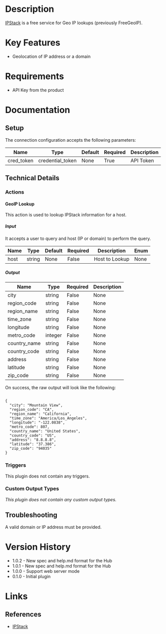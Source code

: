 # Description

[IPStack](https://ipstack.com) is a free service for Geo IP lookups (previously FreeGeoIP).

# Key Features

* Geolocation of IP address or a domain

# Requirements

* API Key from the product

# Documentation

## Setup

The connection configuration accepts the following parameters:

|Name|Type|Default|Required|Description|Enum|
|----|----|-------|--------|-----------|----|
|cred_token|credential_token|None|True|API Token|None|

## Technical Details

### Actions

#### GeoIP Lookup

This action is used to lookup IPStack information for a host.

##### Input

It accepts a user to query and host (IP or domain) to perform the query.

|Name|Type|Default|Required|Description|Enum|
|----|----|-------|--------|-----------|----|
|host|string|None|False|Host to Lookup|None|

##### Output

|Name|Type|Required|Description|
|----|----|--------|-----------|
|city|string|False|None|
|region_code|string|False|None|
|region_name|string|False|None|
|time_zone|string|False|None|
|longitude|string|False|None|
|metro_code|integer|False|None|
|country_name|string|False|None|
|country_code|string|False|None|
|address|string|False|None|
|latitude|string|False|None|
|zip_code|string|False|None|

On success, the raw output will look like the following:

```

{
  "city": "Mountain View",
  "region_code": "CA",
  "region_name": "California",
  "time_zone": "America/Los_Angeles",
  "longitude": "-122.0838",
  "metro_code": 807,
  "country_name": "United States",
  "country_code": "US",
  "address": "8.8.8.8",
  "latitude": "37.386",
  "zip_code": "94035"
}

```

### Triggers

This plugin does not contain any triggers.

### Custom Output Types

_This plugin does not contain any custom output types._

## Troubleshooting

A valid domain or IP address must be provided.

# Version History

* 1.0.2 - New spec and help.md format for the Hub
* 1.0.1 - New spec and help.md format for the Hub
* 1.0.0 - Support web server mode
* 0.1.0 - Initial plugin

# Links

## References

* [IPStack](https://ipstack.com)

